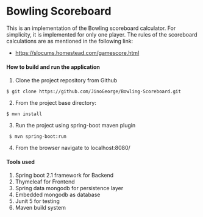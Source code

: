 # Bowling Scoreboard
This is an implementation of the Bowling scoreboard calculator.
For simplicity, it is implemented for only one player.
The rules of the scoreboard calculations are as mentioned in the following link:
* https://slocums.homestead.com/gamescore.html

#### How to build and run the application
1. Clone the project repository from Github
 ~~~~
 $ git clone https://github.com/JinoGeorge/Bowling-Scoreboard.git
 ~~~~
2. From the project base directory:
 ~~~~
 $ mvn install
 ~~~~
3. Run the project using spring-boot maven plugin
~~~~
 $ mvn spring-boot:run
~~~~
4. From the browser navigate to localhost:8080/

#### Tools used
1. Spring boot 2.1 framework for Backend
2. Thymeleaf for Frontend
3. Spring data mongodb for persistence layer
4. Embedded mongodb as database
5. Junit 5 for testing
6. Maven build system

